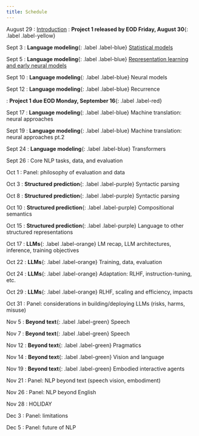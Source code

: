 ```yaml
---
title: Schedule
---
```


August 29
: [Introduction](slides/intro.pdf)
: **Project 1 released by EOD Friday, August 30**{: .label .label-yellow}

Sept 3
: **Language modeling**{: .label .label-blue}
[Statistical models](slides/lm.pdf)

Sept 5
: **Language modeling**{: .label .label-blue}
[Representation learning and early neural models](slides/lm.pdf)

Sept 10
: **Language modeling**{: .label .label-blue}
Neural models

Sept 12
: **Language modeling**{: .label .label-blue}
Recurrence
<!-- : **Project 2 released**{: .label .label-yellow} -->
: **Project 1 due EOD Monday, September 16**{: .label .label-red}

Sept 17
: **Language modeling**{: .label .label-blue} 
Machine translation: neural approaches
<!-- : **New enrollments are processed**{: .label .label-yellow} -->

Sept 19
: **Language modeling**{: .label .label-blue} 
Machine translation: neural approaches pt.2

Sept 24
: **Language modeling**{: .label .label-blue} 
Transformers

Sept 26
: Core NLP tasks, data, and evaluation

Oct 1
: Panel: philosophy of evaluation and data

Oct 3
: **Structured prediction**{: .label .label-purple} Syntactic parsing
<!-- : **Project 2 due EOD**{: .label .label-red} -->
<!-- : **Project 3 released**{: .label .label-yellow} -->

Oct 8
: **Structured prediction**{: .label .label-purple} Syntactic parsing

Oct 10
: **Structured prediction**{: .label .label-purple} Compositional semantics

Oct 15
: **Structured prediction**{: .label .label-purple} Language to other structured representations

Oct 17
: **LLMs**{: .label .label-orange} LM recap, LLM architectures, inference, training objectives

Oct 22
: **LLMs**{: .label .label-orange} Training, data, evaluation

Oct 24
: **LLMs**{: .label .label-orange} Adaptation: RLHF, instruction-tuning, etc.
<!-- : **Project 3 due EOD**{: .label .label-red} -->
<!-- : **Project 4 released**{: .label .label-yellow} -->

Oct 29
: **LLMs**{: .label .label-orange} RLHF, scaling and efficiency, impacts

Oct 31
: Panel: considerations in building/deploying LLMs (risks, harms, misuse)

Nov 5
: **Beyond text**{: .label .label-green} Speech

Nov 7
: **Beyond text**{: .label .label-green} Speech

Nov 12
: **Beyond text**{: .label .label-green} Pragmatics

Nov 14
: **Beyond text**{: .label .label-green} Vision and language
<!-- : **Project 4 due EOD**{: .label .label-red} -->
<!-- : **Project 5 released**{: .label .label-yellow} -->

Nov 19
: **Beyond text**{: .label .label-green} Embodied interactive agents

Nov 21
: Panel: NLP beyond text (speech vision, embodiment)

Nov 26
: Panel: NLP beyond English

Nov 28
: HOLIDAY

Dec 3
: Panel: limitations

Dec 5
: Panel: future of NLP
<!-- : **Project 5 due EOD**{: .label .label-red} -->
